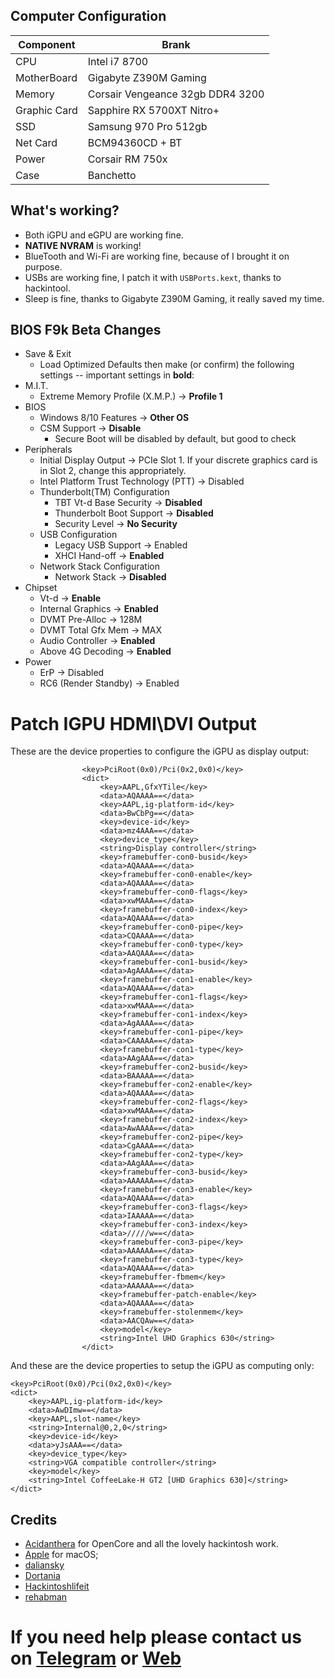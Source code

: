 ## Computer Configuration
Component | Brank
-|-
CPU | Intel i7 8700
MotherBoard | Gigabyte Z390M Gaming
Memory | Corsair Vengeance 32gb DDR4 3200
Graphic Card | Sapphire RX 5700XT Nitro+
SSD | Samsung 970 Pro 512gb
Net Card | BCM94360CD + BT
Power | Corsair RM 750x
Case | Banchetto 

## What's working?
- Both iGPU and eGPU are working fine.
- **NATIVE NVRAM** is working!
- BlueTooth and Wi-Fi are working fine, because of I brought it on purpose.
- USBs are working fine, I patch it with `USBPorts.kext`, thanks to hackintool.
- Sleep is fine, thanks to Gigabyte Z390M Gaming, it really saved my time.

## BIOS F9k Beta Changes

- Save & Exit
    - Load Optimized Defaults then make (or confirm) the following settings -- important settings in **bold**:
- M.I.T.
    - Extreme Memory Profile (X.M.P.) → **Profile 1**
- BIOS
    - Windows 8/10 Features → **Other OS**
    - CSM Support → **Disable**
        - Secure Boot will be disabled by default, but good to check
- Peripherals
    - Initial Display Output → PCIe Slot 1. If your discrete graphics card is in Slot 2, change this appropriately.
    - Intel Platform Trust Technology (PTT) → Disabled
    - Thunderbolt(TM) Configuration
        - TBT Vt-d Base Security → **Disabled**
        - Thunderbolt Boot Support → **Disabled**
        - Security Level → **No Security**
    - USB Configuration
        - Legacy USB Support → Enabled
        - XHCI Hand-off → **Enabled**
    - Network Stack Configuration
        - Network Stack → **Disabled**
- Chipset
    - Vt-d → **Enable**
    - Internal Graphics → **Enabled**
    - DVMT Pre-Alloc → 128M
    - DVMT Total Gfx Mem → MAX
    - Audio Controller → **Enabled**
    - Above 4G Decoding → **Enabled**
- Power
    - ErP → Disabled
    - RC6 (Render Standby) → Enabled
    
# Patch IGPU HDMI\DVI Output

These are the device properties to configure the iGPU as display output:
```
                <key>PciRoot(0x0)/Pci(0x2,0x0)</key>
                <dict>
                    <key>AAPL,GfxYTile</key>
                    <data>AQAAAA==</data>
                    <key>AAPL,ig-platform-id</key>
                    <data>BwCbPg==</data>
                    <key>device-id</key>
                    <data>mz4AAA==</data>
                    <key>device_type</key>
                    <string>Display controller</string>
                    <key>framebuffer-con0-busid</key>
                    <data>AQAAAA==</data>
                    <key>framebuffer-con0-enable</key>
                    <data>AQAAAA==</data>
                    <key>framebuffer-con0-flags</key>
                    <data>xwMAAA==</data>
                    <key>framebuffer-con0-index</key>
                    <data>AQAAAA==</data>
                    <key>framebuffer-con0-pipe</key>
                    <data>CQAAAA==</data>
                    <key>framebuffer-con0-type</key>
                    <data>AAQAAA==</data>
                    <key>framebuffer-con1-busid</key>
                    <data>AgAAAA==</data>
                    <key>framebuffer-con1-enable</key>
                    <data>AQAAAA==</data>
                    <key>framebuffer-con1-flags</key>
                    <data>xwMAAA==</data>
                    <key>framebuffer-con1-index</key>
                    <data>AgAAAA==</data>
                    <key>framebuffer-con1-pipe</key>
                    <data>CAAAAA==</data>
                    <key>framebuffer-con1-type</key>
                    <data>AAgAAA==</data>
                    <key>framebuffer-con2-busid</key>
                    <data>BAAAAA==</data>
                    <key>framebuffer-con2-enable</key>
                    <data>AQAAAA==</data>
                    <key>framebuffer-con2-flags</key>
                    <data>xwMAAA==</data>
                    <key>framebuffer-con2-index</key>
                    <data>AwAAAA==</data>
                    <key>framebuffer-con2-pipe</key>
                    <data>CgAAAA==</data>
                    <key>framebuffer-con2-type</key>
                    <data>AAgAAA==</data>
                    <key>framebuffer-con3-busid</key>
                    <data>AAAAAA==</data>
                    <key>framebuffer-con3-enable</key>
                    <data>AQAAAA==</data>
                    <key>framebuffer-con3-flags</key>
                    <data>IAAAAA==</data>
                    <key>framebuffer-con3-index</key>
                    <data>/////w==</data>
                    <key>framebuffer-con3-pipe</key>
                    <data>AAAAAA==</data>
                    <key>framebuffer-con3-type</key>
                    <data>AQAAAA==</data>
                    <key>framebuffer-fbmem</key>
                    <data>AAAAAA==</data>
                    <key>framebuffer-patch-enable</key>
                    <data>AQAAAA==</data>
                    <key>framebuffer-stolenmem</key>
                    <data>AACQAw==</data>
                    <key>model</key>
                    <string>Intel UHD Graphics 630</string>
                </dict>
```
And these are the device properties to setup the iGPU as computing only:
```
<key>PciRoot(0x0)/Pci(0x2,0x0)</key>
<dict>
    <key>AAPL,ig-platform-id</key>
    <data>AwDImw==</data>
    <key>AAPL,slot-name</key>
    <string>Internal@0,2,0</string>
    <key>device-id</key>
    <data>yJsAAA==</data>
    <key>device_type</key>
    <string>VGA compatible controller</string>
    <key>model</key>
    <string>Intel CoffeeLake-H GT2 [UHD Graphics 630]</string>
</dict>
```
## Credits

- [Acidanthera](https://github.com/acidanthera) for OpenCore and all the lovely hackintosh work.
- [Apple](https://apple.com) for macOS;
- [daliansky](https://github.com/daliansky)
- [Dortania](https://github.com/dortania)
- [Hackintoshlifeit](https://github.com/Hackintoshlifeit)
- [rehabman](https://github.com/RehabMan)

# If you need help please contact us on [Telegram](https://t.me/HackintoshLife_it) or [Web](https://www.hackintoshlife.it/)
